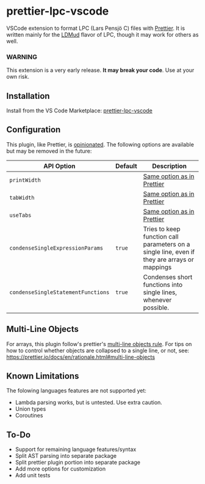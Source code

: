 # prettier-lpc-vscode
VSCode extension to format LPC (Lars Pensjö C) files with [Prettier](https://prettier.io/). It is written mainly for the [LDMud](http://www.ldmud.eu/) flavor of LPC, though it may work for others as well.

### WARNING 
This extension is a very early release. **It may break your code**. Use at your own risk.

## Installation
Install from the VS Code Marketplace: [prettier-lpc-vscode](https://marketplace.visualstudio.com/items?itemName=jlchmura.prettier-lpc-vscode)

## Configuration

This plugin, like Prettier, is
[opinionated](https://prettier.io/docs/en/option-philosophy.html). The following
options are available but may be removed in the future:

| API Option           | Default | Description                                                                        |
| -------------------- | ------- | ---------------------------------------------------------------------------------- |
| `printWidth`         |         | [Same option as in Prettier](https://prettier.io/docs/en/options.html#print-width) |
| `tabWidth`           |         | [Same option as in Prettier](https://prettier.io/docs/en/options.html#tab-width)   |
| `useTabs`            |         | [Same option as in Prettier](https://prettier.io/docs/en/options.html#tabs)        |
| `condenseSingleExpressionParams`   | `true` | Tries to keep function call parameters on a single line, even if they are arrays or mappings |
| `condenseSingleStatementFunctions`     | `true`  | Condenses short functions into single lines, whenever possible. |

## Multi-Line Objects

For arrays, this plugin follow's prettier's [multi-line objects rule](https://prettier.io/docs/en/rationale.html#multi-line-objects). For tips on how to control whether objects
are collapsed to a single line, or not, see: https://prettier.io/docs/en/rationale.html#multi-line-objects

## Known Limitations
The folowing languages features are not supported yet:
- Lambda parsing works, but is untested. Use extra caution.
- Union types
- Coroutines 

## To-Do
- Support for remaining language features/syntax
- Split AST parsing into separate package
- Split prettier plugin portion into separate package
- Add more options for customization
- Add unit tests
